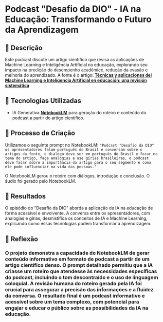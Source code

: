 # Podcast "Desafio da DIO" - IA na Educação: Transformando o Futuro da Aprendizagem

## 📒 Descrição

Este podcast discute um artigo científico que revisa as aplicações de Machine Learning e Inteligência Artificial na educação, explorando seu impacto na predição do desempenho acadêmico, redução da evasão e melhoria do aprendizado. A fonte é o artigo: [**Técnicas y aplicaciones del Machine Learning e 
Inteligencia Artificial en educación: una revisión 
sistemática**](https://doi.org/10.5944/ried.27.1.37491)

## 🤖 Tecnologias Utilizadas

- IA Generativa [**NotebookLM**](https://notebooklm.google.com/) para geração do roteiro e conteúdo do podcast a partir do artigo científico.

## 🧐 Processo de Criação

Utilizamos o seguinte prompt no NotebookLM: `"Podcast "Desafio da DIO" os apresentadores falam português do Brasil e conversam sobre o artigos da fonte, o dialogo deve ser em português do Brasil e focar no tema do artigo, faça analogias e use gírias brasileiras, o podcast deve falar sobre a importância do artigo para o seu segmento e como ele pode influenciar na vida das pessoas."`

O NotebookLM gerou o roteiro com diálogos, introdução e conclusão.  O áudio foi gerado pelo NotebookLM.

## 🚀 Resultados

O episódio do "Desafio da DIO" aborda a aplicação de IA na educação de forma acessível e envolvente.  A conversa entre os apresentadores, com analogias e gírias, desmistifica os conceitos de IA e Machine Learning, explicando como essas tecnologias podem transformar a aprendizagem.

## 💭 Reflexão

### O projeto demonstra a capacidade do NotebookLM de gerar conteúdo informativo em formato de podcast a partir de um artigo científico denso. O prompt detalhado permitiu que a IA criasse um roteiro que atendesse às necessidades específicas do podcast, incluindo o tom descontraído e o uso de linguagem coloquial. A revisão humana do roteiro gerado pela IA foi crucial para assegurar a precisão das informações e a fluidez da conversa. O resultado final é um podcast informativo e acessível sobre um tema complexo, com potencial para engajar e educar o público sobre as possibilidades da IA na educação.
